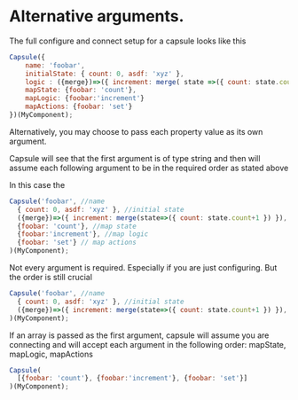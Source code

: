 # Alternative arguments.

The full configure and connect setup for a capsule looks like this

```js
Capsule({
    name: 'foobar', 
    initialState: { count: 0, asdf: 'xyz' },
    logic : ({merge})=>({ increment: merge( state =>({ count: state.count + 1 }) }),
    mapState: {foobar: 'count'},
    mapLogic: {foobar:'increment'}
    mapActions: {foobar: 'set'}
})(MyComponent); 

```

Alternatively, you may choose to pass each property value as its own argument. 

Capsule will see that the first argument is of type string 
and then will assume each following argument to be in the required order as stated above

In this case the
```js
Capsule('foobar', //name
  { count: 0, asdf: 'xyz' }, //initial state
  ({merge})=>({ increment: merge(state=>({ count: state.count+1 }) }), //logic
  {foobar: 'count'}, //map state
  {foobar:'increment'}, //map logic
  {foobar: 'set'} // map actions
)(MyComponent); 
```
Not every argument is required. Especially if you are just configuring. But the order is still crucial
```js
Capsule('foobar', //name
  { count: 0, asdf: 'xyz' }, //initial state
  ({merge})=>({ increment: merge(state=>({ count: state.count+1 }) }), //logic
)(MyComponent); 
```

If an array is passed as the first argument, capsule will assume you are connecting and will accept each argument 
in the following order: mapState, mapLogic, mapActions

```js
Capsule(
  [{foobar: 'count'}, {foobar:'increment'}, {foobar: 'set'}]
)(MyComponent);
```


